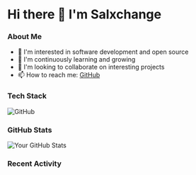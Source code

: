 # Hi there 👋 I'm Salxchange

<!--
A profile README appears on your GitHub profile when you create a repository with the same name as your username and add a README.md to it.
-->

### About Me
- 🔭 I'm interested in software development and open source
- 🌱 I'm continuously learning and growing
- 👯 I'm looking to collaborate on interesting projects
- 📫 How to reach me: [GitHub](https://github.com/Salxchange)

### Tech Stack
<!-- You can customize these badges from https://shields.io/ -->
![GitHub](https://img.shields.io/badge/-GitHub-181717?style=flat-square&logo=github)

### GitHub Stats
![Your GitHub Stats](https://github-readme-stats.vercel.app/api?username=Salxchange&show_icons=true&theme=default)

### Recent Activity
<!-- This section will automatically show your recent GitHub activity -->
<!--START_SECTION:activity-->
<!--END_SECTION:activity-->
